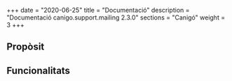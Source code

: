 +++
date        = "2020-06-25"
title       = "Documentació"
description = "Documentació canigo.support.mailing 2.3.0"
sections    = "Canigó"
weight      = 3
+++

## Propòsit



## Funcionalitats
